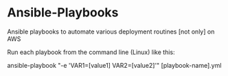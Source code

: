 # Ansible-Playbooks
Ansible playbooks to automate various deployment routines [not only] on AWS 

Run each playbook from the command line (Linux) like this:

ansible-playbook "-e 'VAR1=[value1] VAR2=[value2]'" [playbook-name].yml
